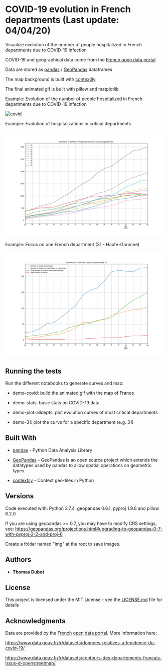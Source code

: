 # COVID-19 evolution in French departments (Last update: 04/04/20)

Visualize evolution of the number of people hospitalized in French departments due to COVID-19 infection

COVID-19 and geographical data come from the [French open data portal](https://www.data.gouv.fr/fr/)

Data are stored as [pandas](https://pandas.pydata.org/) / [GeoPandas](http://geopandas.org/) dataframes

The map background is built with [contextily](https://github.com/darribas/contextily)

The final animated gif is built with pillow and matplotlib




Example: Evolution of the number of people hospitalized in French departments due to COVID-19 infection

![covid](covid-20200404.gif)

Example: Evolution of hospitalizations in critical departments

![topdeps](top10-20200404.png)

Example: Focus on one French department (31 - Haute-Garonne)

![hg](31-20200404.png)




## Running the tests

Run the different notebooks to generate curves and map:

* demo-covid: build the animated gif with the map of France

* demo-stats: basic stats on COVID-19 data

* demo-plot-alldepts: plot evolution curves of most critical departments

* demo-31: plot the curve for a specific department (e.g. 31)



## Built With

* [pandas](https://pandas.pydata.org/) - Python Data Analysis Library

* [GeoPandas](http://geopandas.org/) - GeoPandas is an open source project which extends the datatypes used by pandas to allow spatial operations on geometric types. 

* [contextily](https://github.com/darribas/contextily) - Context geo-tiles in Python


## Versions

Code executed with: Python 3.7.4, geopandas 0.6.1, pyproj 1.9.6 and pillow 6.2.0

If you are using geopandas >= 0.7, you may have to modify CRS settings, see: https://geopandas.org/projections.html#upgrading-to-geopandas-0-7-with-pyproj-2-2-and-proj-6

Create a folder named "img" at the root to save images.


## Authors

* **Thomas Dubot** 

## License

This project is licensed under the MIT License - see the [LICENSE.md](LICENSE.md) file for details


## Acknowledgments

Data are provided by the [French open data portal](https://www.data.gouv.fr/fr/). More information here:

https://www.data.gouv.fr/fr/datasets/donnees-relatives-a-lepidemie-du-covid-19/

https://www.data.gouv.fr/fr/datasets/contours-des-departements-francais-issus-d-openstreetmap/